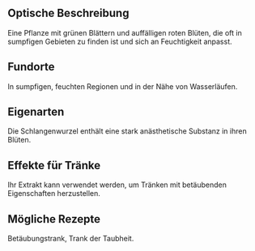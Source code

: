 ## Optische Beschreibung
Eine Pflanze mit grünen Blättern und auffälligen roten Blüten, die oft in sumpfigen Gebieten zu finden ist und sich an Feuchtigkeit anpasst.
## Fundorte
In sumpfigen, feuchten Regionen und in der Nähe von Wasserläufen.
## Eigenarten
Die Schlangenwurzel enthält eine stark anästhetische Substanz in ihren Blüten.
## Effekte für Tränke
Ihr Extrakt kann verwendet werden, um Tränken mit betäubenden Eigenschaften herzustellen.
## Mögliche Rezepte
Betäubungstrank, Trank der Taubheit.